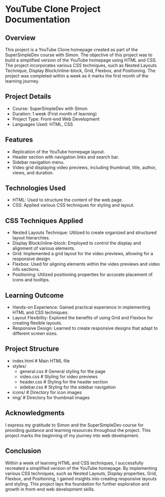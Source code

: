 # YouTube Clone Project Documentation

## Overview
This project is a YouTube Clone homepage created as part of the SuperSimpleDev course with Simon. The objective of this project was to build a simplified version of the YouTube homepage using HTML and CSS. The project incorporates various CSS techniques, such as Nested Layouts Technique, Display Block/inline-block, Grid, Flexbox, and Positioning. The project was completed within a week as it marks the first month of the learning journey.

## Project Details
- Course: SuperSimpleDev with Simon <br />
- Duration: 1 week (First month of learning) <br />
- Project Type: Front-end Web Development <br />
- Languages Used: HTML, CSS <br />

## Features
- Replication of the YouTube homepage layout. <br />
- Header section with navigation links and search bar. <br />
- Sidebar navigation menu. <br />
- Video grid displaying video previews, including thumbnail, title, author, views, and duration. <br />

## Technologies Used
- HTML: Used to structure the content of the web page. <br />
- CSS: Applied various CSS techniques for styling and layout. <br />

## CSS Techniques Applied
- Nested Layouts Technique: Utilized to create organized and structured layout hierarchies. <br />
- Display Block/inline-block: Employed to control the display and alignment of various elements. <br />
- Grid: Implemented a grid layout for the video previews, allowing for a responsive design. <br />
- Flexbox: Used for aligning elements within the video previews and video info sections. <br />
- Positioning: Utilized positioning properties for accurate placement of icons and tooltips. <br />

## Learning Outcome
- Hands-on Experience: Gained practical experience in implementing HTML and CSS techniques. <br />
- Layout Flexibility: Explored the benefits of using Grid and Flexbox for creating flexible layouts. <br />
- Responsive Design: Learned to create responsive designs that adapt to different screen sizes. <br />

## Project Structure
- index.html            # Main HTML file <br />
- styles/ <br />
  - general.css         # General styling for the page <br />
  - video.css           # Styling for video previews <br />
  - header.css          # Styling for the header section <br />
  - sidebar.css         # Styling for the sidebar navigation <br />
- icons/                # Directory for icon images <br />
- img/                  # Directory for thumbnail images <br />

## Acknowledgments
I express my gratitude to Simon and the SuperSimpleDev course for providing guidance and learning resources throughout the project. This project marks the beginning of my journey into web development.

## Conclusion
Within a week of learning HTML and CSS techniques, I successfully recreated a simplified version of the YouTube homepage. By implementing various CSS techniques, such as Nested Layouts, Display properties, Grid, Flexbox, and Positioning, I gained insights into creating responsive layouts and styling. This project lays the foundation for further exploration and growth in front-end web development skills.
